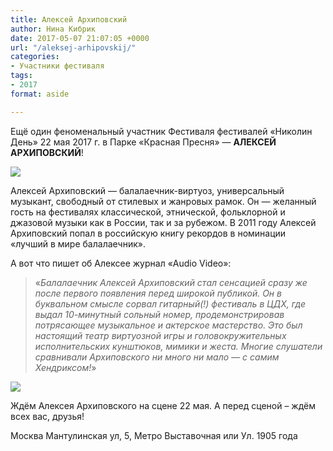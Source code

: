 ```yaml
---
title: Алексей Архиповский
author: Нина Кибрик
date: 2017-05-07 21:07:05 +0000
url: "/aleksej-arhipovskij/"
categories:
- Участники фестиваля
tags:
- 2017
format: aside

---
```

Ещё один феноменальный участник Фестиваля фестивалей «Николин День» 22 мая 2017 г. в Парке «Красная Пресня» — **АЛЕКСЕЙ АРХИПОВСКИЙ**!

![](/images/Nikolin-den-Aleksej-Arhipovskij.jpg)

Алексей Архиповский — балалаечник-виртуоз, универсальный музыкант, свободный от стилевых и жанровых рамок. Он — желанный гость на фестивалях классической, этнической, фольклорной и джазовой музыки как в России, так и за рубежом. В 2011 году Алексей Архиповский попал в российскую книгу рекордов в номинации «лучший в мире балалаечник».

А вот что пишет об Алексее журнал «Audio Video»:

> «_Балалаечник Алексей Архиповский стал сенсацией сразу же после первого появления перед широкой публикой. Он в буквальном смысле сорвал гитарный(!) фестиваль в ЦДХ, где выдал 10-минутный сольный номер, продемонстрировав потрясающее музыкальное и актерское мастерство. Это был настоящий театр виртуозной игры и головокружительных исполнительских кунштюков, мимики и жеста. Многие слушатели сравнивали Архиповского ни много ни мало — с самим Хендриксом!_»

![](/images/Arhipovskiy.jpg)

Ждём Алексея Архиповского на сцене 22 мая. А перед сценой – ждём всех вас, друзья!

Москва Мантулинская ул, 5, Метро Выставочная или Ул. 1905 года